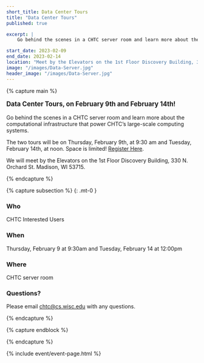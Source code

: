 ```yaml
---
short_title: Data Center Tours
title: "Data Center Tours"
published: true

excerpt: |
    Go behind the scenes in a CHTC server room and learn more about the computational infrastructure that powers CHTC’s large-scale computing systems!

start_date: 2023-02-09
end_date: 2023-02-14
location: "Meet by the Elevators on the 1st Floor Discovery Building, 330 N. Orchard St. Madison, WI 53715"
image: "/images/Data-Server.jpg"
header_image: "/images/Data-Server.jpg"
---
```


{% capture main %}

<p style="font-size: larger; font-weight: bold;">Data Center Tours, on February 9th and February 14th!</p>

Go behind the scenes in a CHTC server room and learn more about the computational infrastructure that power CHTC’s large-scale computing systems.

The two tours will be on Thursday, February 9th, at 9:30 am and Tuesday, February 14th, at noon. Space is limited! [Register Here](https://docs.google.com/forms/d/e/1FAIpQLSekE0AjdIDpQ3-mMVzYEhCcS7P7mRe6ir1s_Zi0bh9Wtcog9w/viewform). 

We will meet by the Elevators on the 1st Floor Discovery Building, 330 N. Orchard St. Madison, WI 53715.

{% endcapture %}


{% capture subsection %}
{: .mt-0 }
### Who

CHTC Interested Users

### When

Thursday, February 9 at 9:30am and Tuesday, February 14 at 12:00pm

### Where

CHTC server room

### Questions?

Please email <chtc@cs.wisc.edu> with any questions.

{% endcapture %}

{% capture endblock %}


{% endcapture %}

{% include event/event-page.html %}
